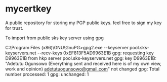 # mycertkey
A public repository for storing my PGP public keys. feel free to sign my key for trust.

To import from public sks key server using gpg

C:\Program Files (x86)\GNU\GnuPG>gpg2.exe --keyserver pool.sks-keyservers.net --recv-keys 0xEF813F5AD9963E1B
gpg: requesting key D9963E1B from hkp server pool.sks-keyservers.net
gpg: key D9963E1B: "Adetutu Ogunsowo (Everything sent and received here is of my own view, work and opinion) <adetutuogunsowo@gmail.com>" not changed
gpg: Total number processed: 1
gpg:              unchanged: 1

